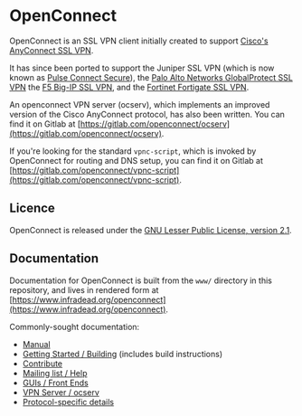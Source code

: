 # OpenConnect

OpenConnect is an SSL VPN client initially created to support [Cisco's AnyConnect SSL VPN](http://www.cisco.com/go/asm).

It has since been ported to support the Juniper SSL VPN (which is now known as [Pulse Connect Secure](https://www.pulsesecure.net/products/connect-secure/)),
the [Palo Alto Networks GlobalProtect SSL VPN](https://www.paloaltonetworks.com/features/vpn)
the [F5 Big-IP SSL VPN](https://www.f5.com/products/big-ip-services),
and the [Fortinet Fortigate SSL VPN](https://www.fortinet.com/products/vpn).</p>

An openconnect VPN server (ocserv), which implements an improved version of the Cisco AnyConnect protocol, has also been written.
You can find it on Gitlab at [https://gitlab.com/openconnect/ocserv](https://gitlab.com/openconnect/ocserv).

If you're looking for the standard `vpnc-script`, which is invoked by OpenConnect for routing and DNS setup,
you can find it on Gitlab at [https://gitlab.com/openconnect/vpnc-script](https://gitlab.com/openconnect/vpnc-script).

## Licence

OpenConnect is released under the [GNU Lesser Public License, version 2.1](https://www.infradead.org/openconnect/licence.html).

## Documentation

Documentation for OpenConnect is built from the `www/` directory in this repository, and lives in rendered form at [https://www.infradead.org/openconnect](https://www.infradead.org/openconnect).

Commonly-sought documentation:

* [Manual](https://www.infradead.org/openconnect/manual.html)
* [Getting Started / Building](https://www.infradead.org/openconnect/building.html) (includes build instructions)
* [Contribute](https://www.infradead.org/openconnect/contribute.html)
* [Mailing list / Help](https://www.infradead.org/openconnect/mail.html)
* [GUIs / Front Ends](https://www.infradead.org/openconnect/gui.html)
* [VPN Server / ocserv](http://www.infradead.org/ocserv/)
* [Protocol-specific details](http://www.infradead.org/openconnect/protocols.html)
